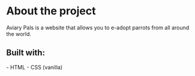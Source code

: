 <h1>About the project</h1>

Aviary Pals is a website that allows you to e-adopt parrots from all around the world.

<h2>Built with:</h2>
- HTML
- CSS (vanilla)

